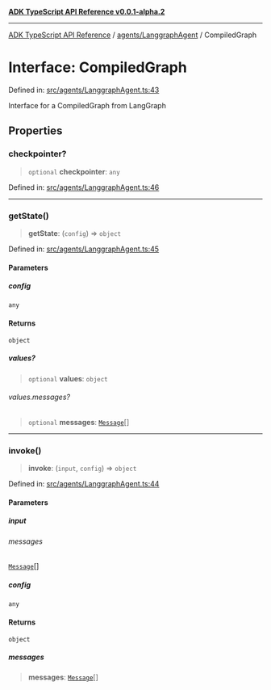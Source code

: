 [**ADK TypeScript API Reference v0.0.1-alpha.2**](../../../README.md)

***

[ADK TypeScript API Reference](../../../modules.md) / [agents/LanggraphAgent](../README.md) / CompiledGraph

# Interface: CompiledGraph

Defined in: [src/agents/LanggraphAgent.ts:43](https://github.com/njraladdin/adk-typescript/blob/main/src/agents/LanggraphAgent.ts#L43)

Interface for a CompiledGraph from LangGraph

## Properties

### checkpointer?

> `optional` **checkpointer**: `any`

Defined in: [src/agents/LanggraphAgent.ts:46](https://github.com/njraladdin/adk-typescript/blob/main/src/agents/LanggraphAgent.ts#L46)

***

### getState()

> **getState**: (`config`) => `object`

Defined in: [src/agents/LanggraphAgent.ts:45](https://github.com/njraladdin/adk-typescript/blob/main/src/agents/LanggraphAgent.ts#L45)

#### Parameters

##### config

`any`

#### Returns

`object`

##### values?

> `optional` **values**: `object`

###### values.messages?

> `optional` **messages**: [`Message`](Message.md)[]

***

### invoke()

> **invoke**: (`input`, `config`) => `object`

Defined in: [src/agents/LanggraphAgent.ts:44](https://github.com/njraladdin/adk-typescript/blob/main/src/agents/LanggraphAgent.ts#L44)

#### Parameters

##### input

###### messages

[`Message`](Message.md)[]

##### config

`any`

#### Returns

`object`

##### messages

> **messages**: [`Message`](Message.md)[]
